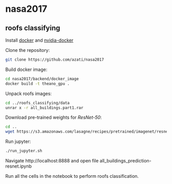 # nasa2017

## roofs classifying

Install [docker](https://docs.docker.com/engine/installation/linux/ubuntu/#install-docker) and [nvidia-docker](https://github.com/NVIDIA/nvidia-docker)

Clone the repository:
```sh
git clone https://github.com/azati/nasa2017
```

Build docker image:
```sh
cd nasa2017/backend/docker_image
docker build -t theano_gpu .
```

Unpack roofs images:
```sh
cd ../roofs_classifying/data
unrar x -r all_buildings.part1.rar
```

Download pre-trained weights for *ResNet-50*:
```sh
cd ..
wget https://s3.amazonaws.com/lasagne/recipes/pretrained/imagenet/resnet50.pkl
```

Run jupyter:
```sh
./run_jupyter.sh
```

Navigate http://localhost:8888 and open file all_buildings_prediction-resnet.ipynb

Run all the cells in the notebook to perform roofs classification.
